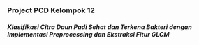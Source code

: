### Project PCD Kelompok 12
##### Klasifikasi Citra Daun Padi Sehat dan Terkena Bakteri dengan Implementasi Preprocessing dan Ekstraksi Fitur GLCM
